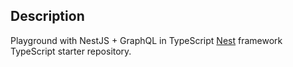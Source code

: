 ## Description

Playground with NestJS + GraphQL in TypeScript
[Nest](https://github.com/nestjs/nest) framework TypeScript starter repository.


